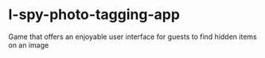 # I-spy-photo-tagging-app
Game that offers an enjoyable user interface for guests to find hidden items on an image
